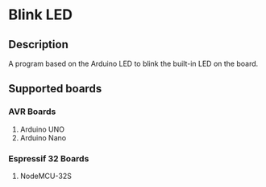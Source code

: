 # Blink LED
## Description
A program based on the Arduino LED to blink the built-in LED on the board.

## Supported boards
### AVR Boards
1. Arduino UNO
2. Arduino Nano

### Espressif 32 Boards
1. NodeMCU-32S
